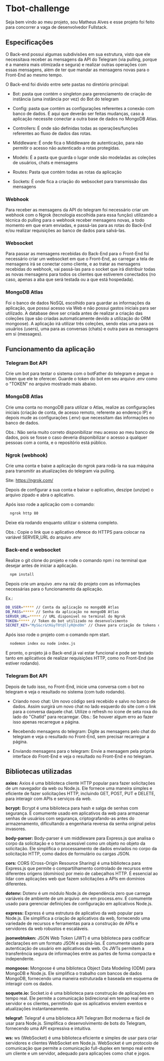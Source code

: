 

# Tbot-challenge

Seja bem vindo ao meu projeto, sou Matheus Alves e esse projeto foi feito para concorrer a vaga de desenvolvedor Fullstack.

## Especificações

O Back-end possui algumas subdivisões em sua estrutura, visto que ele necessitava receber as mensagens da API do Telegram (via pulling, porque é a maneira mais otimizada e segura)
e realizar outras operações com essas mensagens, além de ter que mandar as mensagens novas para o Front-End ao mesmo tempo.

O Back-end foi divido entre sete pastas no diretório principal:

- Bot: pasta que contém o singleton para gerenciamento de criação de instância (uma instância por vez) do Bot do telegram

- Config: pasta que contém as configurações referentes a conexão com banco de dados. É aqui que deverão ser feitas mudanças, caso a aplicação necessite conectar a outra base de dados no MongoDB Atlas.

- Controllers: É onde são definidas todas as operações/funções referentes ao fluxo de dados das rotas.

- Middleware: É onde fica o Middleware de autenticação, para não permitir o acesso não autenticado a rotas protegidas.

- Models: É a pasta que guarda o lugar onde são modeladas as coleções de usuários, chats e mensagens

- Routes: Pasta que contém todas as rotas da aplicação

- Sockets: É onde fica a criação do websocket para transmissão das mensagens

### Webhook

Para receber as mensagens da API do telegram foi necessário criar um webhook com o Ngrok (tecnologia escolhida para essa função) utilizando a técnica do pulling para o webhook receber mensagens novas, a todo momento em que eram enviadas, e passá-las para as rotas do Back-End e/ou realizar requisições ao banco de dados para salvá-las.

### Websocket

Para passar as mensagens recebidas do Back-End para o Front-End foi necessário criar um websocket em que o Front-End, ao carregar a tela de mensagens irá se conectar como cliente, e ao tratar as mensagens recebidas do webhook, vai passá-las para o socket que irá distribuir todas as novas mensagens para todos os clientes que estiverem conectados (no caso, apenas a aba que será testada ou a que está hospedada).

### MongoDB Atlas

Foi o banco de dados NoSQL escolhido para guardar as informações da aplicação, que possui acesso via Web e não possui gastos iniciais para ser utilizado. A database deve ser criada antes de realizar a criação das coleções (que são criadas automaticamente devido a utilização do ORM mongoose). A aplicação irá utilizar três coleções, sendo elas uma para os usuários (users), uma para as conversas (chats) e outra para as mensagens em si (messages).

## Funcionamento da aplicação

### Telegram Bot API

Crie um bot para testar o sistema com o botFather do telegram e pegue o token que ele te oferecer. Guarde o token do bot em seu arquivo .env como o "TOKEN" no arquivo mostrado mais abaixo.

### MongoDB Atlas 

Crie uma conta no mongoDB para utilizar o Atlas, realize as configurações iniciais (criação de conta, de acesso remoto, referente ao endereço IP) e depois mude as configurações (.env) que necessitam das informações no banco de dados.

Obs.: Não seria muito correto disponibilizar meu acesso ao meu banco de dados, pois se fosse o caso deveria disponibilizar o acesso a qualquer pessoas com a conta, e o repositório está público.

### Ngrok (webhook)

Crie uma conta e baixe a aplicação do ngrok para rodá-la na sua máquina para transmitir as atualizações do telegram via pulling.

Site: https://ngrok.com/

Depois de configurar a sua conta e baixar o aplicativo, deszipe (unzipe) o arquivo zipado e abra o aplicativo.

Após isso rode a aplicação com o comando:

```bash
  ngrok http 80
```

Deixe ela rodando enquanto utilizar o sistema completo.

Obs.: Copie o link que o aplicativo oferece do HTTPS para colocar na variável SERVER_URL do arquivo .env

### Back-end e websocket

Realize o git clone do projeto e rode o comando npm i no terminal que desejar antes de iniciar a aplicação.

```bash
  npm install
```

Depois crie um arquivo .env na raíz do projeto com as informações necessárias para o funcionamento da aplicação.

Ex.:

```bash
DB_USER=***** // Conta da aplicação no mongoDB Atlas
DB_PASS=***** // Senha da aplicação no mongoDB Atlas
SERVER_URL=***** // URL disponivel no terminal do Ngrok
TOKEN=***** // Token do bot utilizado no desenvolvimento
SECRET_KEY="MyS&cr&tK&yT0t@llyR@nd0m" // Chave para criação de tokens de autenticação
```

Após isso rode o projeto com o comando npm start.

```bash
  nodemon index ou node index.js
```

E pronto, o projeto já o Back-end já vai estar funcional e pode ser testado tanto em aplicativos de realizar requisições HTTP, como no Front-End (se estiver rodando).

### Telegram Bot API

Depois de tudo isso, no Front-End, inicie uma conversa com o bot no telegram e veja o resultado no sistema (com tudo rodando).

- Criando novo chat: Um novo código será recebido e salvo no banco de dados. Assim surgirá um novo chat no lado esquerdo do site com o link para a conversa daquele chat. Utilize o refresh no icone de seta roxa do lado do "ChatId" para recarregar. Obs.: Se houver algum erro ao fazer isso apenas recarregue a página.

- Recebendo mensagens do telegram: Digite as mensagens pelo chat do telegram e veja o resultado no Front-End, sem precisar recarregar a página. 

- Enviando mensagens para o telegram: Envie a mensagem pela própria interface do Front-End e veja o resultado no Front-End e no telegram.
    
## Bibliotecas utilizadas

**axios:**
Axios é uma biblioteca cliente HTTP popular para fazer solicitações de um navegador da web ou Node.js. Ele fornece uma maneira simples e eficiente de fazer solicitações HTTP, incluindo GET, POST, PUT e DELETE, para interagir com APIs e serviços da web.

**bcrypt:**
Bcrypt é uma biblioteca para hash e salga de senhas com segurança. É comumente usado em aplicativos da web para armazenar senhas de usuários com segurança, criptografando-as antes do armazenamento, dificultando a engenharia reversa da senha original pelos invasores.

**body-parser:**
Body-parser é um middleware para Express.js que analisa o corpo da solicitação e o torna acessível como um objeto no objeto da solicitação. Ele simplifica o processamento de dados enviados no corpo da solicitação HTTP, como dados de formulário ou cargas JSON.

**cors:**
CORS (Cross-Origin Resource Sharing) é uma biblioteca para Express.js que permite o compartilhamento controlado de recursos entre diferentes origens (domínios) por meio de cabeçalhos HTTP. É essencial ao lidar com aplicações web que fazem solicitações a APIs em domínios diferentes.

**dotenv:**
Dotenv é um módulo Node.js de dependência zero que carrega variáveis ​​de ambiente de um arquivo .env em process.env. É comumente usado para gerenciar definições de configuração em aplicativos Node.js.

**express:**
Express é uma estrutura de aplicativo da web popular para Node.js. Ele simplifica a criação de aplicativos da web, fornecendo uma variedade de recursos e ferramentas para a construção de APIs e servidores da web robustos e escaláveis.

**jsonwebtoken:**
JSON Web Token (JWT) é uma biblioteca para codificar declarações em um formato JSON e assiná-las. É comumente usado para autenticação de usuário em aplicativos da web. Os JWTs permitem a transferência segura de informações entre as partes de forma compacta e independente.

**mongoose:**
Mongoose é uma biblioteca Object Data Modeling (ODM) para MongoDB e Node.js. Ele simplifica o trabalho com bancos de dados MongoDB, fornecendo uma maneira estruturada e baseada em esquema de interagir com os dados.

**soquete.io:**
Socket.io é uma biblioteca para construção de aplicações em tempo real. Ele permite a comunicação bidirecional em tempo real entre o servidor e os clientes, permitindo que os aplicativos enviem eventos e atualizações instantaneamente.

**telegraf:**
Telegraf é uma biblioteca API Telegram Bot moderna e fácil de usar para Node.js. Simplifica o desenvolvimento de bots do Telegram, fornecendo uma API expressiva e intuitiva.

**ws:**
ws (WebSocket) é uma biblioteca eficiente e simples de usar para criar servidores e clientes WebSocket em Node.js. WebSocket é um protocolo de comunicação que permite a comunicação full-duplex em tempo real entre um cliente e um servidor, adequado para aplicações como chat e jogos.
